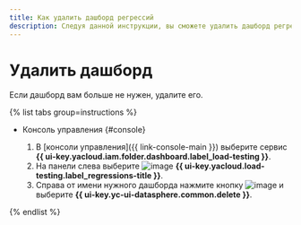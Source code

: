 ```yaml
---
title: Как удалить дашборд регрессий
description: Следуя данной инструкции, вы сможете удалить дашборд регрессий в {{ load-testing-name }}.
---
```


# Удалить дашборд

Если дашборд вам больше не нужен, удалите его.

{% list tabs group=instructions %}

- Консоль управления {#console}

  1. В [консоли управления]({{ link-console-main }}) выберите сервис **{{ ui-key.yacloud.iam.folder.dashboard.label_load-testing }}**.
  1. На панели слева выберите ![image](../../../_assets/load-testing/regressions.svg) **{{ ui-key.yacloud.load-testing.label_regressions-title }}**.
  1. Справа от имени нужного дашборда нажмите кнопку ![image](../../../_assets/options.svg) и выберите **{{ ui-key.yc-ui-datasphere.common.delete }}**.

{% endlist %}